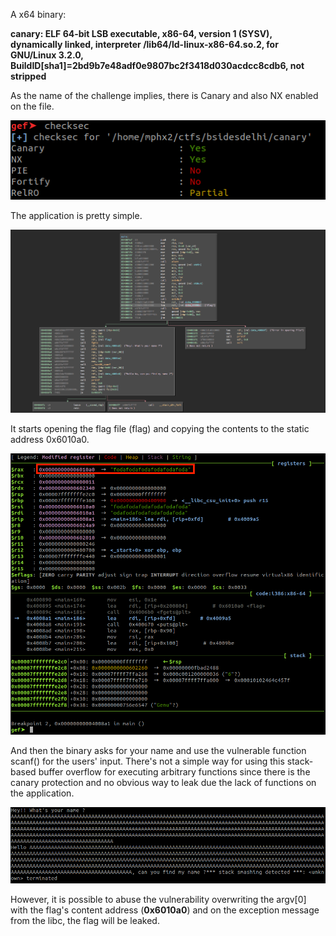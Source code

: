 A x64 binary:

**canary: ELF 64-bit LSB executable, x86-64, version 1 (SYSV), dynamically linked, interpreter /lib64/ld-linux-x86-64.so.2, for GNU/Linux 3.2.0, BuildID[sha1]=2bd9b7e48adf0e9807bc2f3418d030acdcc8cdb6, not stripped**

As the name of the challenge implies, there is Canary and also NX enabled on the file.

![checksec](canary_1.png)

The application is pretty simple. 

![Application](canary_2.png)

It starts opening the flag file (flag) and copying the contents to the static address 0x6010a0.

![Debugging](canary_3.png)

And then the binary asks for your name and use the vulnerable function scanf() for the users' input. There's not a simple way for using this stack-based buffer overflow for executing arbitrary functions since there is the canary protection and no obvious way to leak due the lack of functions on the application.

![overflow](canary_4.png)

However, it is possible to abuse the vulnerability overwriting the argv[0] with the flag's content address (**0x6010a0**) and on the exception message from the libc, the flag will be leaked.
